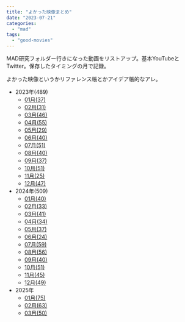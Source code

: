 ```yaml
---
title: "よかった映像まとめ"
date: "2023-07-21"
categories: 
  - "mad"
tags: 
  - "good-movies"
---
```


MAD研究フォルダー行きになった動画をリストアップ。基本YouTubeとTwitter。保存したタイミングの月で記録。

よかった映像というかリファレンス帳とかアイデア帳的なアレ。

- 2023年(489)
    - [01月(37)](/blog/2023-07-21-good-movies-2023-01/)
    - [02月(31)](/blog/2023-07-21-good-movies-2023-02/)
    - [03月(46)](/blog/2023-07-21-good-movies-2023-03/)
    - [04月(55)](/blog/2023-07-21-good-moveis-2023-04/)
    - [05月(29)](/blog/2023-07-21-good-movies-2023-05/)
    - [06月(40)](/blog/2023-07-21-good-movies-2023-06/)
    - [07月(51)](/blog/2023-07-31-good-movies-2023-07/)
    - [08月(40)](/blog/2023-08-29-good-movies-2023-08/)
    - [09月(37)](/blog/2023-10-01-good-movies-2023-09/)
    - [10月(51)](/blog/2023-10-30-good-movies-2023-10/)
    - [11月(25)](/blog/2023-11-28-good-movies-2023-11/)
    - [12月(47)](/blog/2023-12-28-good-movies-2023-12/)
- 2024年(509)
    - [01月(40)](/blog/2024-01-30-good-movies-2024-01/)
    - [02月(33)](/blog/2024-02-27-good-movies-2024-02/)
    - [03月(41)](/blog/2024-03-27-good-movies-2024-03/)
    - [04月(34)](/blog/2024-04-27-good-movies-2024-04/)
    - [05月(37)](/blog/2024-05-30-good-movies-2024-05/)
    - [06月(24)](/blog/2024-06-28-good-movies-2024-06/)
    - [07月(59)](/blog/2024-07-28-good-movies-2024-07/)
    - [08月(56)](/blog/2024-08-29-good-movies-2024-08/)
    - [09月(40)](/blog/2024-09-26-good-movies-2024-09/)
    - [10月(51)](/blog/2024-10-30-good-movies-2024-10/)
    - [11月(45)](/blog/2024-11-28-good-movies-2024-11/)
    - [12月(49)](/blog/2024-12-25-good-movies-2024-12/)
- 2025年
    - [01月(75)](/blog/2025-01-29-good-movies-2025-01/)
    - [02月(63)](/blog/2025-02-26-good-movies-2025-02/)
    - [03月(50)](/blog/2025-03-27-good-movies-2025-03/)